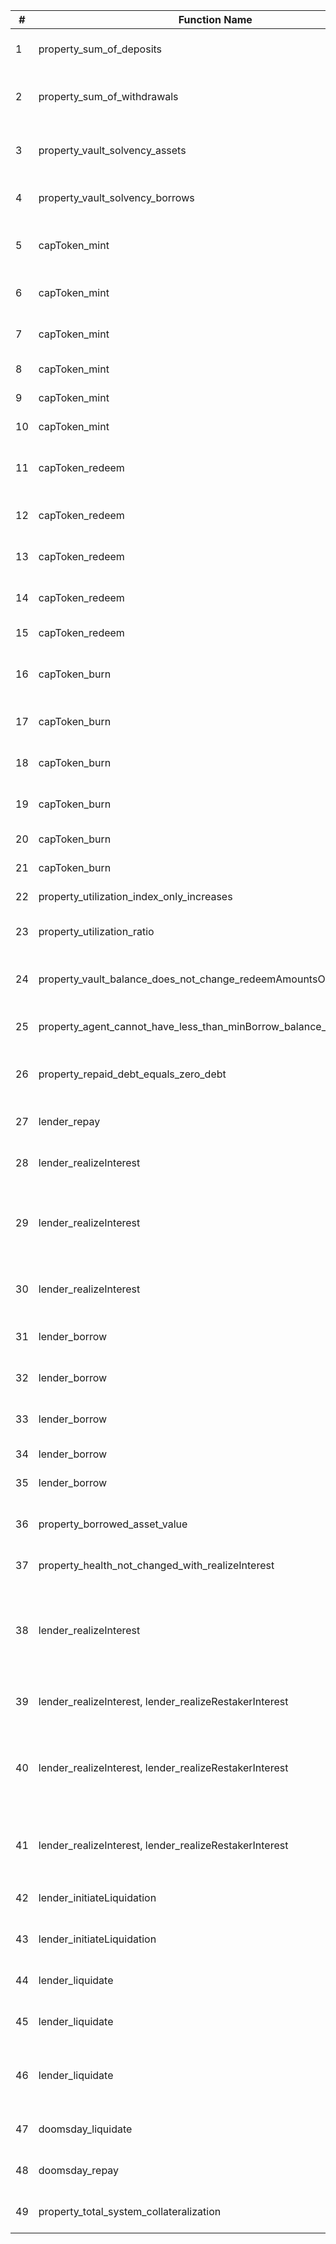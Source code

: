 | #  | Function Name | Property Description | Passing |
|----|--------------|---------------------|----------|
| 1  | property_sum_of_deposits | Sum of deposits is less than or equal to total supply | |
| 2  | property_sum_of_withdrawals | Sum of deposits + sum of withdrawals is less than or equal to total supply | |
| 3  | property_vault_solvency_assets | totalSupplies for a given asset is always <= vault balance + totalBorrows + fractionalReserveBalance | |
| 4  | property_vault_solvency_borrows | totalSupplies for a given asset is always >= totalBorrows | |
| 5  | capToken_mint | User can always mint cap token if they have sufficient balance of depositing asset | |
| 6  | capToken_mint | User always receives at least the minimum amount out | |
| 7  | capToken_mint | User always receives at most the expected amount out | |
| 8  | capToken_mint | Fees are always nonzero when minting | |
| 9  | capToken_mint | Asset cannot be minted when it is paused | |
| 10 | capToken_mint | Fees are always <= the amount out | |
| 11 | capToken_redeem | User can always redeem cap token if they have sufficient balance of cap token | |
| 12 | capToken_redeem | User always receives at least the minimum amount out | |
| 13 | capToken_redeem | User always receives at most the expected amount out | |
| 14 | capToken_redeem | Total cap supply decreases by no more than the amount out | |
| 15 | capToken_redeem | Fees are always <= the amount out | |
| 16 | capToken_burn | User can always burn cap token if they have sufficient balance of cap token | |
| 17 | capToken_burn | User always receives at least the minimum amount out | |
| 18 | capToken_burn | User always receives at most the expected amount out | |
| 19 | capToken_burn | Total cap supply decreases by no more than the amount out | |
| 20 | capToken_burn | Fees are always nonzero when burning | |
| 21 | capToken_burn | Fees are always <= the amount out | |
| 22 | property_utilization_index_only_increases | Utilization index only increases | |
| 23 | property_utilization_ratio | Utilization ratio only increases after a borrow or realizing interest | |
| 24 | property_vault_balance_does_not_change_redeemAmountsOut | If the vault invests/divests it shouldn't change the redeem amounts out | |
| 25 | property_agent_cannot_have_less_than_minBorrow_balance_of_debt_token | Agent can never have less than minBorrow balance of debt token | |
| 26 | property_repaid_debt_equals_zero_debt | If all users have repaid their debt (have 0 DebtToken balance), reserve.debt == 0 | |
| 27 | lender_repay | Repay should never revert due to under/overflow | |
| 28 | lender_realizeInterest | agent's total debt should not change when interest is realized | |
| 29 | lender_realizeInterest | vault debt should increase by the same amount that the underlying asset in the vault decreases when interest is realized | |
| 30 | lender_realizeInterest | vault debt and total borrows should increase by the same amount after a call to `realizeInterest` | |
| 31 | lender_borrow | Asset cannot be borrowed when it is paused | |
| 32 | lender_borrow | Borrower should be healthy after borrowing (self-liquidation) | |
| 33 | lender_borrow | Borrower asset balance should increase after borrowing | |
| 34 | lender_borrow | Borrower debt should increase after borrowing | |
| 35 | lender_borrow | Total borrows should increase after borrowing | |
| 36 | property_borrowed_asset_value | loaned assets value < delegations value (strictly) or the position is liquidatable | |
| 37 | property_health_not_changed_with_realizeInterest | health should not change when interest is realized | |
| 38 | lender_realizeInterest | realizeInterest should only revert with `ZeroRealization()` if paused or `totalUnrealizedInterest == 0`, otherwise should always update the realization value | |
| 39 | lender_realizeInterest, lender_realizeRestakerInterest | agent's total debt should not change when interest is realized | |
| 40 | lender_realizeInterest, lender_realizeRestakerInterest | vault debt should increase by the same amount that the underlying asset in the vault decreases when restaker interest is realized | |
| 41 | lender_realizeInterest, lender_realizeRestakerInterest | vault debt and total borrows should increase by the same amount after a call to `realizeRestakerInterest` | |
| 42 | lender_initiateLiquidation | agent should not be liquidatable with health > 1e27 | |
| 43 | lender_initiateLiquidation | Agent should always be liquidatable if it is unhealthy | |
| 44 | lender_liquidate | agent should not be liquidatable with health > 1e27 | |
| 45 | lender_liquidate | Liquidations should always improve the health factor | |
| 46 | lender_liquidate | Emergency liquidations should always be available when emergency health is below 1e27 | |
| 47 | doomsday_liquidate | Liquidate should always succeed for liquidatable agent | |
| 48 | doomsday_repay | Repay should always succeed for agent that has debt | |
| 49 | property_total_system_collateralization | System must be overcollateralized after all liquidations | |
